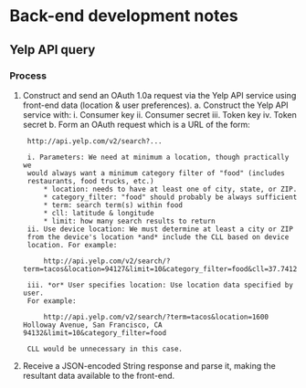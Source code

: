 # Back-end development notes

## Yelp API query

### Process

1. Construct and send an OAuth 1.0a request via the Yelp API service
using front-end data (location & user preferences).
    a. Construct the Yelp API service with:
        i. Consumer key
        ii. Consumer secret
        iii. Token key
        iv. Token secret
    b. Form an OAuth request which is a URL of the form:
    
        http://api.yelp.com/v2/search?...
    
        i. Parameters: We need at minimum a location, though practically we
        would always want a minimum category filter of "food" (includes
        restaurants, food trucks, etc.)
            * location: needs to have at least one of city, state, or ZIP. 
            * category_filter: "food" should probably be always sufficient
            * term: search term(s) within food
            * cll: latitude & longitude
            * limit: how many search results to return
        ii. Use device location: We must determine at least a city or ZIP
        from the device's location *and* include the CLL based on device
        location. For example:
        
            http://api.yelp.com/v2/search/?term=tacos&location=94127&limit=10&category_filter=food&cll=37.7412617,-122.4649631
        
        iii. *or* User specifies location: Use location data specified by user.
        For example:
        
            http://api.yelp.com/v2/search/?term=tacos&location=1600 Holloway Avenue, San Francisco, CA 94132&limit=10&category_filter=food        
        
        CLL would be unnecessary in this case.
            

2. Receive a JSON-encoded String response and parse it, making the resultant
data available to the front-end.
